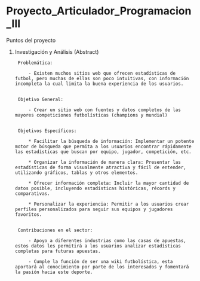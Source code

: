 # Proyecto_Articulador_Programacion_III

Puntos del proyecto

1. Investigación y Análisis (Abstract)

		Problemática: 
		
			- Existen muchos sitios web que ofrecen estadísticas de futbol, pero muchas de ellas son poco intuitivas, con información incompleta la cual limita la buena experiencia de los usuarios.


		Objetivo General:
		
			- Crear un sitio web con fuentes y datos completos de las mayores competiciones futbolísticas (champions y mundial)


		Objetivos Específicos:
		
			* Facilitar la búsqueda de información: Implementar un potente motor de búsqueda que permita a los usuarios encontrar rápidamente las estadísticas que buscan por equipo, jugador, competición, etc.
			
			* Organizar la información de manera clara: Presentar las estadísticas de forma visualmente atractiva y fácil de entender, utilizando gráficos, tablas y otros elementos.
			
			* Ofrecer información completa: Incluir la mayor cantidad de datos posible, incluyendo estadísticas históricas, récords y comparativas.
			
			* Personalizar la experiencia: Permitir a los usuarios crear perfiles personalizados para seguir sus equipos y jugadores favoritos.
		
		
		Contribuciones en el sector:
		
			- Apoyo a diferentes industrias como las casas de apuestas, estos datos les permitirá a los usuarios analizar estadísticas completas para futuras apuestas.
			
			- Cumple la función de ser una wiki futbolística, esta aportará al conocimiento por parte de los interesados y fomentará la pasión hacia este deporte.
